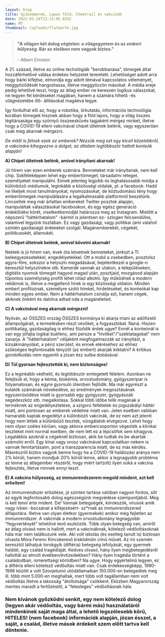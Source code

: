 ```yaml
---
layout: blog
title: Gyíkemberek, Lapos föld, Chemtrail és vakcinák
date: 2021-01-24T13:13:05.035Z
name: MT
thumbnail: /uploads/flatearth.jpg
---
```

> #### "A világon két dolog végtelen: a világegyetem és az *emberi hülyeség*. Bár az elsőben nem vagyok biztos."
>
> \- Albert Einstein

A 21. század, illetve az online techológiák "berobbanása", tömegek által hozzáférhetővé válása érdekes helyzetet teremtett. Lehetőséget adott arra hogy bárki kifejtse, elmondja egy adott témával kapcsolatos véleményét, meggyőződését hangoztassa, illetve meggyőzzön másokat. A média ereje pedig lehetővé teszi, hogy az átlag ember ne keressen logikus válaszokat, ne tegyen fel kérdéseket magában, hanem a számára hihető -és világnézetébe illő- állításokat magáévá tegye. 

Így fordulhat elő az, hogy a robotika, űrkutatás, információs technológia korában tömegek hisznek abban hogy a föld lapos, hogy a világ összes légitársasága egy szörnyű összeesküvés tagjaként mérgez minket, illetve hogy a COVID-19 elleni vakcinával chipet ültetnek belénk, vagy egyszerűen csak meg akarnak mérgezni.

*De mitől is félnek ezek az emberek? Nézzük meg ezt egy kicsit közelebbről, a vakcinára kihegyezve a dolgot, az általam legtöbbször hallott konteók alapján!*

**A) Chipet ültetnek belénk, amivel irányítani akarnak!**

Jó hírem van ezen emberek számára. Benneteket már irányítanak, nem kell chip. Sokféleképpen lehet egy embertömeget, társadalmi réteget, személyeket manipulálni. Ennek jelenleg legjobb és leghatásosabb módja a különböző médiumok, leginkább a közösségi oldalak, pl. a facebook. Hadd ne likeljek most tanulmányokat, nyomozásokat, de köztudomású tény hogy embertömegek manipulálására a legalkalmasabb platformról beszélünk. Lincseltek meg már ártatlan embereket Twitter posztok alapján, manipuláltak választásokat facebookon, és egy egész generáció érdeklődési körét, viselkedésmódját határozza meg az Instagram. Mielőtt a népszerű "háttérhatalom" -bármit is jelentsen ez- szlogen felcsendülne, valamivel legyünk tisztában. Ez vagy gazdasági, vagy politikai (ami valahol szintén gazdasági) érdekeket szolgál. Magánemberekét, cégekét, politikusokét, államokét. 

**B) Chipet ültetnek belénk, amivel követni akarnak!**

Nektek is jó hírem van, évek óta követnek benneteket, jórészt a TI beleegyezésetekkel, engedélyetekkel. Ott a mobil a zsebedben, posztolsz agyra-főre, sokszor a helyszín megadásával, bejelentkezel a google-n keresztül helyszínekre stb. Kamerák vannak az utakon, a településeken, digitális nyomok tömegét hagyod magad után, posztjaid, mozgásod alapján tűpontos személyiség profilt lehet rólad alkotni. Így működnek a modern reklámok is, illetve a megjellenő hírek is egy közösségi oldalon. Minden embert profiloznak, személyre szóló híreket, hirdetéseket, és konteókat kap minden egyes ember. Nem a háttérhatalom csinálja ezt, hanem cégek, akiknek önként és dalolva adtad oda a magánéleted.

**C) A vakcinával meg akarnak mérgezni!**

Nyilván, az ÖSSZES ország ÖSSZES kormánya ki akarja irtani az adófizető állampolgárait, a termelésben részt vevőket, a fogyasztókat. Naná. Hiszen politikailag, gazdaságilag is ehhez fűződik érdek ugye? Ennél a konteónál is van egy jófajta logikai bukfenc, ami persze a "hívőket"/"szektatagokat" nem zavarja. A "háttérhatalom" céljaként megfogalmazzák az irányítást, a kizsákmányolást, a pénz szerzést, és ennek eléréséhez az ehhez szükséges legfontosabb tényzőt (az embert) akarják kiiktatni? A kritikus gondolkodás nem egyenlő a józan ész sutba dobásával. 

**D) Túl gyorsan fejlesztették ki, nem biztonságos!**

Ez a leginkább védhető, és legtöbbször emlegetett félelem. Azonban ne felejtsük el, hogy a kémia, biokémia, orvostudomány, gyógyszeripar is folyamatosan, és egyre gyorsuló ütemben fejlődik. Ma már egyrészt a kutatók számának növekedése, az eredmények megosztásának egyszerűsödése miatt is gyorsabb egy gyógyszer, gyógyászati segédeszköz stb. megalkotása. Sokkal több időbe telik magának a terméknek az engedélyeztetése, a szigorú feltételek és jogszabályi háttér miatt, ami pontosan az emberek védelme miatt van. Jelen esetben valóban hamarabb kaptak engedélyt a különböző vakcinák, de ez nem azt jelenti hogy nem lettek a különböző tesztek, vizsgálatok elvégezve. Lehet hogy nem olyan széles körűen, vagy akkora embercsoporton végezték a klinikai teszteket mint normál esetben, de nem lett ez a lépcsőfok sem kihagyva. Legalábbis azoknál a cégeknél biztosan, akik be tudtak és be akartak számolni erről. Egy kínai vagy orosz vakcinával kapcsolatban nekem is vannak fenntartásaim, pont a transzparencia miatt, de ez más kérdés. Másrészről biztos vagyok benne hogy ha a COVID-19 halálozási aránya nem 2% körüli, hanem mondjuk 20% körüli lenne, akkor a legnagyobb probléma az lenne az átlagember részéről, hogy miért tart(ott) ilyen soká a vakcina fejlesztés, illetve minnek ennyi teszt.

**E) A vakcina hülyesség, az immunrendszerem megold mindent, azt kell erősíteni!**

Az immunrendszer erősítése, jó szinten tartása valóban nagyon fontos, sőt az egyik legfontosabb dolog egészségünk megvédése szempontjából. Meg is kell tenni érte mident. De! Vannak betegségek, kórokozók, vírusok amik nagy ívben -bocsánat a kifejezésért- sz*rnak az immunrendszered álllapotára. Illetve van olyan életkor (gyermekek) amikor még fejletlen az immunrendszer. A vakcinák a modern orvostudomány legnagyobb "fegyvertényét" lehetővé tevő eszközök. Több olyan betegség van, amiről az átlag olvasó nem is hallott, mert a vakcináknak, kötelező védőoltásoknak hála már nem találkozunk vele. Aki volt iskolás (és esetleg tanult is) biztosan olvasta Móra Ferenc Kincskereső kisködmön című művét. Az író szemén keresztül láthatjuk torokgyík (diftéria) betegség lefolyását, egy gyermek halálát, egy család tragédiáját. Kedves olvasó, hány ilyen megbetegedésről hallottál az elmúlt években/évtizedekben? Hány ilyen tragédia történt a családodban, ismerettségi körödben? Na ugye. Hogy egyértelmű legyen, ez a diftéria elleni kötelező védőoltás miatt van. Csak érdekességképp, 1990-1996 között a volt Szovjetunió utódállamaiban 150.000-en betegedtek meg ill. több mint 5.000-en meghaltak, mert több volt tagállamban nem volt védőoltás illetve a lakosság "átoltotsága" csökkent. Eközben Magyarország mentes maradt a fertőzéstől, a "felesleges" védőoltásnak hála.

### Nem kívánok győzködni senkit, egy nem kötelező dolog (legyen akár védőoltás, vagy bármi más) használatáról mindenkinek saját maga által, a lehető legszélesebb körű, HITELES! (nem facebook) információk alapján, józan ésszel, a saját, a család, illetve mások érdekeit szem előtt tartva kell döntenie.